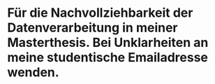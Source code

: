 # Für die Nachvollziehbarkeit der Datenverarbeitung in meiner Masterthesis. Bei Unklarheiten an meine studentische Emailadresse wenden.
